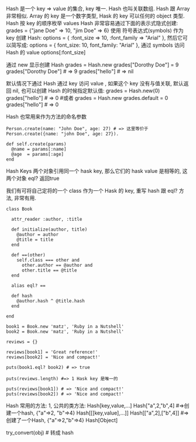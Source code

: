 Hash 是一个 key => value 的集合, key 唯一. Hash 也叫关联数组. Hash 跟 Array 非常相似.
Array 的 key 是一个数字类型, Hask 的 key 可以任何的 object 类型.
Hash 按 key 的顺序枚举 values
Hash 非常容易通过下面的表示式隐式创建:  
    grades = {"jane Doe" => 10, "jim Doe" => 6}
使用 符号表达式(symbols) 作为 key 创建 Hash:
    options = { :font_size => 10, :font_family => "Arial" },
然后它可以简写成: 
    options = { font_size: 10, font_family: "Arial" },
通过 symbols 访问 Hash 的 value
    options[:font_size]

通过 new 显示创建 Hash
    grades = Hash.new
    grades["Dorothy Doe"] = 9
    grades["Dorothy Doe"] # => 9
    grades["hello"] # => nil

默认情况下通过 Hash 通过 key 访问 value , 如果这个 key 没有与值关联, 默认返回 nil, 也可以创建 Hash 的时候指定默认值:
    grades = Hash.new(0)
    grades["hello"] # => 0
    #或者
    grades = Hash.new
    grades.default = 0
    grades["hello"] # => 0

Hash 也常用来作为方法的命名参数

    Person.create(name: "John Doe", age: 27) # => 这里等价于 Person.create({name: "john Doe", age: 27}).

    def self.create(params)
      @name = params[:name]
      @age  = params[:age]
    end


Hash Keys
两个对象引用同一个 hask key, 那么它们的 hask value 是相等的, 这两个对象 eql? 返回true

我们有可将自己定将的一个 class 作为一个 Hask 的 key, 重写 hash 跟 eql? 方法, 非常有用.

    class Book
      
      attr_reader :author, :title
      
      def initialize(author, title)
        @author = author
        @title = title
      end
      
      def ==(other)
        self.class === other and
          other.author == @author and
          other.title == @title
      end
      
      alias eql? ==
      
      def hash
        @author.hash ^ @title.hash
      end
      
    end

    book1 = Book.new 'matz', 'Ruby in a Nutshell'
    book2 = Book.new 'matz', 'Ruby in a Nutshell'

    reviews = {}

    reviews[book1] = 'Great reference!'
    reviews[book2] = 'Nice and compact!'

    puts(book1.eql? book2) # => true

    puts(reviews.length) #=> 1 Hask key 是唯一的

    puts(reviews[book1]) # => 'Nice and compact!'
    puts(reviews[book2]) # => 'Nice and compact!'


Hash 常用的方法:
1, 公共的类方法:
Hash[key,value,...]
Hash["a",2,"b",4] #=>创建一个hash, {"a"=>2, "b"=>4}
Hash[[[key,value],...]]
Hash[["a",2],["b",4]] #=>创建了一个Hash, {"a"=>2,"b"=>4}
Hash[Object]

try_convert(obj) # 转成 hash

























